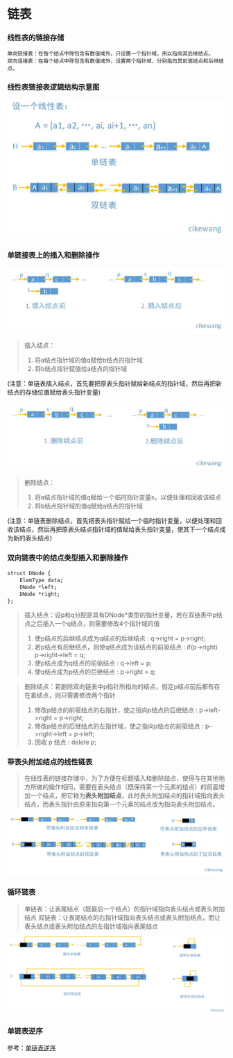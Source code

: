 # 链表

### 线性表的链接存储
	单向链接表：在每个结点中除包含有数值域外，只设置一个指针域，用以指向其后继结点。
	双向连接表：在每个结点中除包含有数值域外，设置两个指针域，分别指向其前驱结点和后继结点。
	
### 线性表链接表逻辑结构示意图
![线性表逻辑结构示意图](https://github.com/cikewang/DataStruct/blob/master/Z_Images/02_linked.jpg)


### 单链接表上的插入和删除操作
![单链接表上的插入](https://github.com/cikewang/DataStruct/blob/master/Z_Images/02_linked_add.jpg)
>插入结点：
>1. 将a结点指针域的值q赋给b结点的指针域
>2. 将b结点指针赋值给a结点的指针域

(注意：单链表插入结点，首先要把原表头指针赋给新结点的指针域，然后再把新结点的存储位置赋给表头指针变量)

![单链接表上的删除](https://github.com/cikewang/DataStruct/blob/master/Z_Images/02_linked_delete.jpg)
>删除结点：
>1. 将a结点指针域的值q赋给一个临时指针变量s，以便处理和回收该结点
>2. 将b结点指针域的值q赋给a结点的指针域

(注意：单链表删除结点，首先把表头指针赋给一个临时指针变量，以便处理和回收该结点，然后再把原表头结点指针域的值赋给表头指针变量，使其下一个结点成为新的表头结点)


### 双向链表中的结点类型插入和删除操作
~~~
struct DNode {
	ElemType data;
	DNode *left;
	DNode *right;
};
~~~
>插入结点：设p和q分配是具有DNode*类型的指针变量，若在双链表中p结点之后插入一个q结点，则需要修改4个指针域的值
>1. 使p结点的后继结点成为q结点的后继结点 : q->right = p->right; 
>2. 若p结点有后继结点，则使q结点成为该结点的前驱结点 : 	if(p->right) p->right->left = q;
>3. 使p结点成为q结点的前驱结点 : q->left = p;
>4. 使q结点成为p结点的后继结点 : p->right = q;
	
	
>删除结点：若删除双向链表中p指针所指向的结点，假定p结点前后都有存在着结点，则只需要修改两个指针
>1. 修改p结点的前驱结点的右指针，使之指向p结点的后继结点 : p->left->right = p->right;
>2. 修改p结点的后继结点的左指针域，使之指向p结点的前驱结点 : p->right->left = p->left;
>3. 回收 p 结点 : delete p;
	
	
### 带表头附加结点的线性链表
>在线性表的链接存储中，为了方便在标题插入和删除结点，使得与在其他地方所做的操作相同，需要在表头结点（既保持第一个元素的结点）的前面增加一个结点，把它称为**表头附加结点**，此时表头附加结点的指针域指向表头结点，而表头指针由原来指向第一个元素的结点改为指向表头附加结点。

![带表头附加结点的线性链表](https://github.com/cikewang/DataStruct/blob/master/Z_Images/02_linked_header.jpg)	
	

### 循环链表
>单链表：让表尾结点（既最后一个结点）的指针域指向表头结点或表头附加结点
>双链表：让表尾结点的右指针域指向表头结点或表头附加结点，而让表头结点或表头附加结点的左指针域指向表尾结点

![循环链表](https://github.com/cikewang/DataStruct/blob/master/Z_Images/02_linked_circulation.jpg)		
	

### 单链表逆序
参考：[单链表逆序](https://blog.csdn.net/lycnjupt/article/details/47103433)
	
	
	
	
	